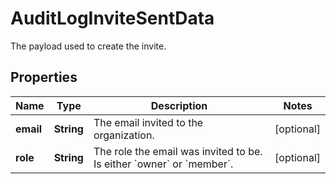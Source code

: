 

# AuditLogInviteSentData

The payload used to create the invite.

## Properties

| Name | Type | Description | Notes |
|------------ | ------------- | ------------- | -------------|
|**email** | **String** | The email invited to the organization. |  [optional] |
|**role** | **String** | The role the email was invited to be. Is either &#x60;owner&#x60; or &#x60;member&#x60;. |  [optional] |




